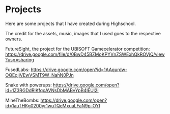 # Projects
Here are some projects that I have created during Highschool.

The credit for the assets, music, images that I used goes to the respective owners.

FutureSight, the project for the UBISOFT Gamecelerator competition: https://drive.google.com/file/d/0BwD45BZMoKPYVnZSWExhQkROVjQ/view?usp=sharing

FusedLabs: 
https://drive.google.com/open?id=1AAqurdw-OQEqjIVEwVSMT9W_NahN0PJn

Snake with powerups: 
https://drive.google.com/open?id=1Z3RGDdRiKfqoAVNsDbMABvYpB4lEUl2I

MineTheBombs: 
https://drive.google.com/open?id=1auTHKg0200yr1wuTQeMxuaLFaN9p-OYI
